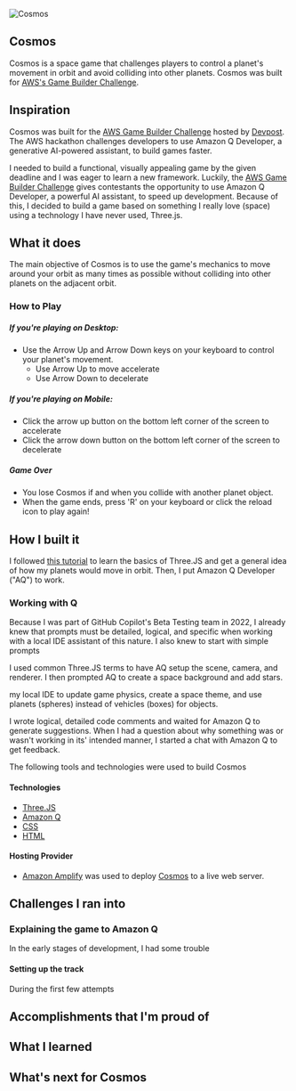 ![Cosmos](https://i.im.ge/2025/01/12/z4hLTm.Your-paragraph-text.png)

## Cosmos

Cosmos is a space game that challenges players to control a planet's movement in orbit and avoid colliding into other planets. Cosmos was built for [AWS's Game Builder Challenge](https://awsdevchallenge.devpost.com/?ref_feature=challenge&ref_medium=your-open-hackathons&ref_content=Submissions+open).

## Inspiration

Cosmos was built for the [AWS Game Builder Challenge](https://awsdevchallenge.devpost.com/?ref_feature=challenge&ref_medium=your-open-hackathons&ref_content=Submissions+open) hosted by [Devpost](https://awsdevchallenge.devpost.com/?ref_feature=challenge&ref_medium=your-open-hackathons&ref_content=Submissions+open). The AWS hackathon challenges developers to  use Amazon Q Developer, a generative AI-powered assistant, to build games faster. 

I needed to build a functional, visually appealing game by the given deadline and I was eager to learn a new framework. Luckily, the [AWS Game Builder Challenge](https://awsdevchallenge.devpost.com/?ref_feature=challenge&ref_medium=your-open-hackathons&ref_content=Submissions+open) gives contestants the opportunity to use Amazon Q Developer, a powerful AI assistant, to speed up development. Because of this, I decided to build a game based on something I really love (space) using a technology I have never used, Three.js. 

## What it does

The main objective of Cosmos is to use the game's mechanics to move around your orbit as many times as possible without colliding into other planets on the adjacent orbit.

### How to Play
##### **If you're playing on Desktop:**
- Use the Arrow Up and Arrow Down keys on your keyboard to control your planet's movement. 
  - Use Arrow Up to move accelerate 
  - Use Arrow Down to decelerate
  
##### **If you're playing on Mobile:**
- Click the arrow up button on the bottom left corner of the screen to accelerate
- Click the arrow down button on the bottom left corner of the screen to decelerate

##### Game Over
- You lose Cosmos if and when you collide with another planet object.
- When the game ends, press 'R' on your keyboard or click the reload icon to play again!

## How I built it

I followed [this tutorial](https://www.youtube.com/watch?v=JhgBwJn1bQw) to learn the basics of Three.JS and get a general idea of how my planets would move in orbit. Then, I put Amazon Q Developer ("AQ") to work.

### Working with Q

Because I was part of GitHub Copilot's Beta Testing team in 2022, I already knew that prompts must be detailed, logical, and specific when working with a local IDE assistant of this nature. I also knew to start with simple prompts

I used common Three.JS terms to have AQ setup the scene, camera, and renderer.  I then prompted AQ to create a space background and add stars.

my local IDE to update game physics, create a space theme, and use planets (spheres) instead of vehicles (boxes) for objects. 
  
 I wrote logical, detailed code comments and waited for Amazon Q to generate suggestions. When I had a question about why something was or wasn't working in its' intended manner, I started a chat with Amazon Q to get feedback.

The following tools and technologies were used to build Cosmos

#### Technologies

- [Three.JS]()
- [Amazon Q]()
- [CSS]()
- [HTML]()

#### Hosting Provider
- [Amazon Amplify](https://aws.amazon.com/amplify) was used to deploy [Cosmos](https://main.d508w1gr1qq2g.amplifyapp.com/) to a live web server. 

## Challenges I ran into

### Explaining the game to Amazon Q

In the early stages of development, I had some trouble 

#### Setting up the track

During the first few attempts  

## Accomplishments that I'm proud of

## What I learned

## What's next for Cosmos

